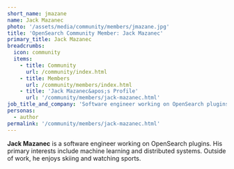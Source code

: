 ```yaml
---
short_name: jmazane
name: Jack Mazanec
photo: '/assets/media/community/members/jmazane.jpg'
title: 'OpenSearch Community Member: Jack Mazanec'
primary_title: Jack Mazanec
breadcrumbs:
  icon: community
  items:
    - title: Community
      url: /community/index.html
    - title: Members
      url: /community/members/index.html
    - title: 'Jack Mazanec&apos;s Profile'
      url: '/community/members/jack-mazanec.html'
job_title_and_company: 'Software engineer working on OpenSearch plugins'
personas:
  - author
permalink: '/community/members/jack-mazanec.html'
---
```


**Jack Mazanec** is a software engineer working on OpenSearch plugins. His primary interests include machine learning and distributed systems. Outside of work, he enjoys skiing and watching sports.
